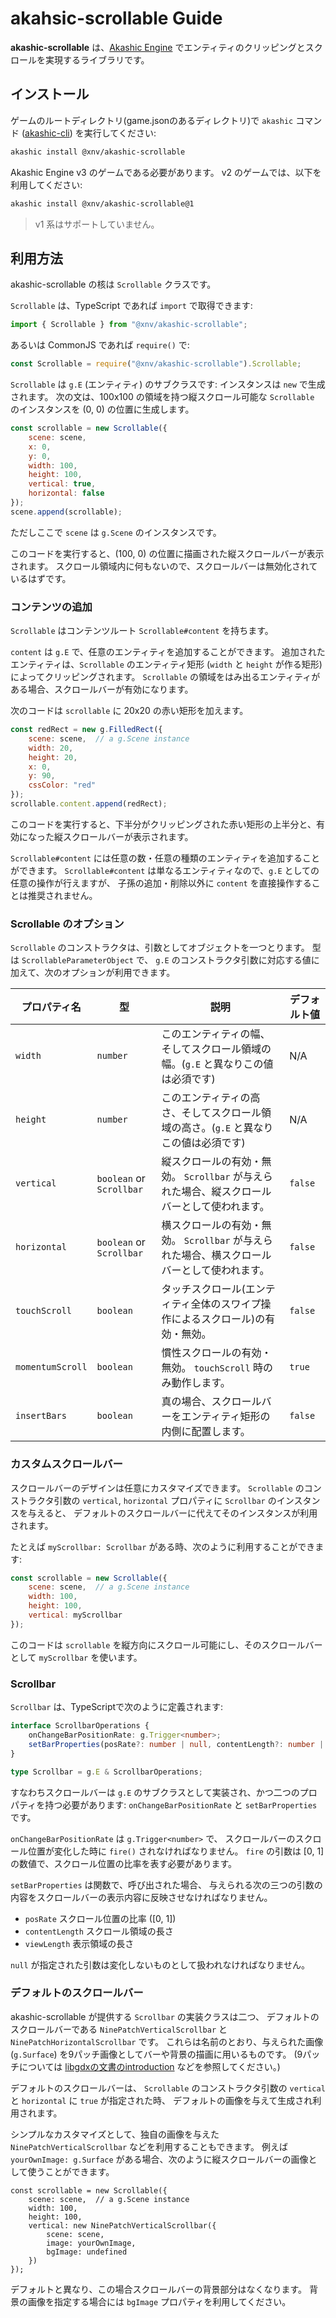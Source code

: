 # akahsic-scrollable Guide

**akashic-scrollable** は、[Akashic Engine][ae] でエンティティのクリッピングとスクロールを実現するライブラリです。

[ae]: https://akashic-games.github.io/

## インストール

ゲームのルートディレクトリ(game.jsonのあるディレクトリ)で `akashic` コマンド ([akashic-cli][cli]) を実行してください:

```sh
akashic install @xnv/akashic-scrollable
```

Akashic Engine v3 のゲームである必要があります。 v2 のゲームでは、以下を利用してください:

```sh
akashic install @xnv/akashic-scrollable@1
```

> v1 系はサポートしていません。

[cli]: https://github.com/akashic-games/akashic-cli

## 利用方法

akashic-scrollable の核は `Scrollable` クラスです。

`Scrollable` は、TypeScript であれば `import` で取得できます:

```ts
import { Scrollable } from "@xnv/akashic-scrollable";
```

あるいは CommonJS であれば `require()` で:

```js
const Scrollable = require("@xnv/akashic-scrollable").Scrollable;
```

`Scrollable` は `g.E` (エンティティ) のサブクラスです: インスタンスは `new` で生成されます。
次の文は、100x100 の領域を持つ縦スクロール可能な `Scrollable` のインスタンスを (0, 0) の位置に生成します。

```js
const scrollable = new Scrollable({
	scene: scene,
	x: 0,
	y: 0,
	width: 100,
	height: 100,
	vertical: true,
	horizontal: false
});
scene.append(scrollable);
```

ただしここで `scene` は `g.Scene` のインスタンスです。

このコードを実行すると、(100, 0) の位置に描画された縦スクロールバーが表示されます。
スクロール領域内に何もないので、スクロールバーは無効化されているはずです。

### コンテンツの追加

`Scrollable` はコンテンツルート `Scrollable#content` を持ちます。

`content` は `g.E` で、任意のエンティティを追加することができます。
追加されたエンティティは、`Scrollable` のエンティティ矩形 (`width` と `height` が作る矩形) によってクリッピングされます。
`Scrollable` の領域をはみ出るエンティティがある場合、スクロールバーが有効になります。

次のコードは `scrollable` に 20x20 の赤い矩形を加えます。

```js
const redRect = new g.FilledRect({
	scene: scene,  // a g.Scene instance
	width: 20,
	height: 20,
	x: 0,
	y: 90,
	cssColor: "red"
});
scrollable.content.append(redRect);
```

このコードを実行すると、下半分がクリッピングされた赤い矩形の上半分と、有効になった縦スクロールバーが表示されます。

`Scrollable#content` には任意の数・任意の種類のエンティティを追加することができます。
`Scrollable#content` は単なるエンティティなので、`g.E` としての任意の操作が行えますが、
子孫の追加・削除以外に `content` を直接操作することは推奨されません。

### Scrollable のオプション

`Scrollable` のコンストラクタは、引数としてオブジェクトを一つとります。
型は `ScrollableParameterObject` で、 `g.E` のコンストラクタ引数に対応する値に加えて、次のオプションが利用できます。

|プロパティ名|型|説明|デフォルト値|
|-------------|----|-----------|-------------|
|`width`|`number`|このエンティティの幅、そしてスクロール領域の幅。(`g.E` と異なりこの値は必須です)|N/A|
|`height`|`number`|このエンティティの高さ、そしてスクロール領域の高さ。(`g.E` と異なりこの値は必須です)|N/A|
|`vertical`|`boolean` or `Scrollbar`|縦スクロールの有効・無効。 `Scrollbar` が与えられた場合、縦スクロールバーとして使われます。|`false`|
|`horizontal`|`boolean` or `Scrollbar`|横スクロールの有効・無効。 `Scrollbar` が与えられた場合、横スクロールバーとして使われます。|`false`|
|`touchScroll`|`boolean`|タッチスクロール(エンティティ全体のスワイプ操作によるスクロール)の有効・無効。|`false`|
|`momentumScroll`|`boolean`|慣性スクロールの有効・無効。 `touchScroll` 時のみ動作します。|`true`|
|`insertBars`|`boolean`|真の場合、スクロールバーをエンティティ矩形の内側に配置します。|`false`|

### カスタムスクロールバー

スクロールバーのデザインは任意にカスタマイズできます。
`Scrollable` のコンストラクタ引数の `vertical`, `horizontal` プロパティに `Scrollbar` のインスタンスを与えると、
デフォルトのスクロールバーに代えてそのインスタンスが利用されます。

たとえば `myScrollbar: Scrollbar` がある時、次のように利用することができます:

```js
const scrollable = new Scrollable({
	scene: scene,  // a g.Scene instance
	width: 100,
	height: 100,
	vertical: myScrollbar
});
```

このコードは `scrollable` を縦方向にスクロール可能にし、そのスクロールバーとして `myScrollbar` を使います。

### Scrollbar

`Scrollbar` は、TypeScriptで次のように定義されます:

```ts
interface ScrollbarOperations {
	onChangeBarPositionRate: g.Trigger<number>;
	setBarProperties(posRate?: number | null, contentLength?: number | null, viewLength?: number | null): void;
}

type Scrollbar = g.E & ScrollbarOperations;
```

すなわちスクロールバーは `g.E` のサブクラスとして実装され、かつ二つのプロパティを持つ必要があります:
`onChangeBarPositionRate` と `setBarProperties` です。

`onChangeBarPositionRate` は `g.Trigger<number>` で、
スクロールバーのスクロール位置が変化した時に `fire()` されなければなりません。
`fire` の引数は [0, 1] の数値で、スクロール位置の比率を表す必要があります。

`setBarProperties` は関数で、呼び出された場合、
与えられる次の三つの引数の内容をスクロールバーの表示内容に反映させなければなりません。

 * `posRate` スクロール位置の比率 ([0, 1])
 * `contentLength` スクロール領域の長さ
 * `viewLength` 表示領域の長さ

`null` が指定された引数は変化しないものとして扱われなければなりません。

### デフォルトのスクロールバー

akashic-scrollable が提供する `Scrollbar` の実装クラスは二つ、
デフォルトのスクロールバーである `NinePatchVerticalScrollbar` と `NinePatchHorizontalScrollbar` です。
これらは名前のとおり、与えられた画像 (`g.Surface`) を9パッチ画像としてバーや背景の描画に用いるものです。
(9パッチについては [libgdxの文書のintroduction][9patch] などを参照してください。)

デフォルトのスクロールバーは、 `Scrollable` のコンストラクタ引数の `vertical` と `horizontal` に `true` が指定された時、
デフォルトの画像を与えて生成され利用されます。

シンプルなカスタマイズとして、独自の画像を与えた `NinePatchVerticalScrollbar` などを利用することもできます。
例えば `yourOwnImage: g.Surface` がある場合、次のように縦スクロールバーの画像として使うことができます。

```
const scrollable = new Scrollable({
	scene: scene,  // a g.Scene instance
	width: 100,
	height: 100,
	vertical: new NinePatchVerticalScrollbar({
		scene: scene,
		image: yourOwnImage,
		bgImage: undefined
	})
});
```

デフォルトと異なり、この場合スクロールバーの背景部分はなくなります。
背景の画像を指定する場合には `bgImage` プロパティを利用してください。

[9patch]: https://github.com/libgdx/libgdx/wiki/Ninepatches
